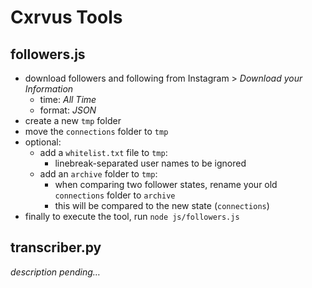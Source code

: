 # Cxrvus Tools

## followers.js

- download followers and following from Instagram > *Download your Information*
	- time: *All Time*
	- format: *JSON*
- create a new `tmp` folder
- move the `connections` folder to `tmp` 
- optional:
  - add a `whitelist.txt` file to `tmp`:
    - linebreak-separated user names to be ignored
  - add an `archive` folder to `tmp`:
    - when comparing two follower states, rename your old `connections` folder to `archive`
    - this will be compared to the new state (`connections`)
- finally to execute the tool, run `node js/followers.js`

## transcriber.py

*description pending…*
